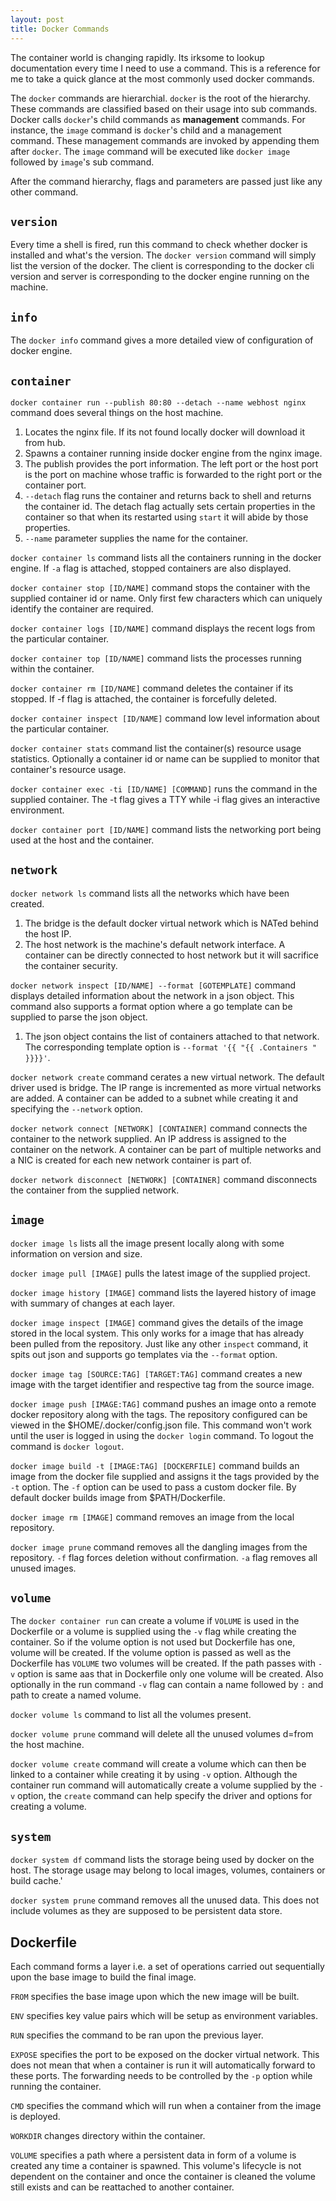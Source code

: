 ```yaml
---
layout: post
title: Docker Commands
---
```


The container world is changing rapidly. Its irksome to lookup documentation every time I need to use a command. This is a reference for me to take a quick glance at the most commonly used docker commands.

The `docker` commands are hierarchial. `docker` is the root of the hierarchy. These commands are classified based on their usage into sub commands. Docker calls `docker`'s child commands as __management__ commands. For instance, the `image` command is `docker`'s child and a management command. These management commands are invoked by appending them after `docker`. The `image` command will be executed like `docker image` followed by `image`'s sub command.

After the command hierarchy, flags and parameters are passed just like any other command.

## `version`

Every time a shell is fired, run this command to check whether docker is installed and what's the version. The `docker version` command will simply list the version of the docker. The client is corresponding to the docker cli version and server is corresponding to the docker engine running on the machine.

## `info`

The `docker info` command gives a more detailed view of configuration of docker engine.

## `container`

`docker container run --publish 80:80 --detach --name webhost nginx` command does several things on the host machine.

1. Locates the nginx file. If its not found locally docker will download it from hub.
2. Spawns a container running inside docker engine from the nginx image.
3. The publish provides the port information. The left port or the host port is the port on machine whose traffic is forwarded to the right port or the container port.
4. `--detach` flag runs the container and returns back to shell and returns the container id. The detach flag actually sets certain properties in the container so that when its restarted using `start` it will abide by those properties.
5. `--name` parameter supplies the name for the container.

`docker container ls` command lists all the containers running in the docker engine. If `-a` flag is attached, stopped containers are also displayed.

`docker container stop [ID/NAME]` command stops the container with the supplied container id or name. Only first few characters which can uniquely identify the container are required.

`docker container logs [ID/NAME]` command displays the recent logs from the particular container.

`docker container top [ID/NAME]` command lists the processes running within the container.

`docker container rm [ID/NAME]` command deletes the container if its stopped. If -f flag is attached, the container is forcefully deleted.

`docker container inspect [ID/NAME]` command low level information about the particular container.

`docker container stats` command list the container(s) resource usage statistics. Optionally a container id or name can be supplied to monitor that container's resource usage.

`docker container exec -ti [ID/NAME] [COMMAND]` runs the command in the supplied container. The -t flag gives a TTY while -i flag gives an interactive environment.

`docker container port [ID/NAME]` command lists the networking port being used at the host and the container.

## `network`

`docker network ls` command lists all the networks which have been created.

1. The bridge is the default docker virtual network which is NATed behind the host IP.
2. The host network is the machine's default network interface. A container can be directly connected to host network but it will sacrifice the container security.

`docker network inspect [ID/NAME] --format [GOTEMPLATE]` command displays detailed information about the network in a json object. This command also supports a format option where a go template can be supplied to parse the json object.

1. The json object contains the list of containers attached to that network. The corresponding template option is `--format '{{ "{{ .Containers " }}}}'`.

`docker network create` command cerates a new virtual network. The default driver used is bridge. The IP range is incremented as more virtual networks are added. A container can be added to a subnet while creating it and specifying the `--network` option.

`docker network connect [NETWORK] [CONTAINER]` command connects the container to the network supplied. An IP address is assigned to the container on the network. A container can be part of multiple networks and a NIC is created for each new network container is part of.

`docker network disconnect [NETWORK] [CONTAINER]` command disconnects the container from the supplied network.

## `image`

`docker image ls` lists all the image present locally along with some information on version and size.

`docker image pull [IMAGE]` pulls the latest image of the supplied project.

`docker image history [IMAGE]` command lists the layered history of image with summary of changes at each layer.

`docker image inspect [IMAGE]` command gives the details of the image stored in the local system. This only works for a image that has already been pulled from the repository. Just like any other `inspect` command, it spits out json and supports go templates via the `--format` option.

`docker image tag [SOURCE:TAG] [TARGET:TAG]` command creates a new image with the target identifier and respective tag from the source image.

`docker image push [IMAGE:TAG]` command pushes an image onto a remote docker repository along with the tags. The repository configured can be viewed in the $HOME/.docker/config.json file. This command won't work until the user is logged in using the `docker login` command. To logout the command is `docker logout`.

`docker image build -t [IMAGE:TAG] [DOCKERFILE]` command builds an image from the docker file supplied and assigns it the tags provided by the `-t` option. The `-f` option can be used to pass a custom docker file. By default docker builds image from $PATH/Dockerfile.

`docker image rm [IMAGE]` command removes an image from the local repository.

`docker image prune` command removes all the dangling images from the repository. `-f` flag forces deletion without confirmation. `-a` flag removes all unused images.

## `volume`

The `docker container run` can create a volume if `VOLUME` is used in the Dockerfile or a volume is supplied using the `-v` flag while creating the container. So if the volume option is not used but Dockerfile has one, volume will be created. If the volume option is passed as well as the Dockerfile has `VOLUME` two volumes will be created. If the path passes with `-v` option is same aas that in Dockerfile only one volume will be created. Also optionally in the run command `-v` flag can contain a name followed by `:` and path to create a named volume.

`docker volume ls` command to list all the volumes present.

`docker volume prune` command will delete all the unused volumes d=from the host machine.

`docker volume create` command will create a volume which can then be linked to a container while creating it by using `-v` option. Although the container run command will automatically create a volume supplied by the `-v` option, the `create` command can help specify the driver and options for creating a volume.

## `system`

`docker system df` command lists the storage being used by docker on the host. The storage usage may belong to local images, volumes, containers or build cache.'

`docker system prune` command removes all the unused data. This does not include volumes as they are supposed to be persistent data store.

## Dockerfile

Each command forms a layer i.e. a set of operations carried out sequentially upon the base image to build the final image.

`FROM` specifies the base image upon which the new image will be built.

`ENV` specifies key value pairs which will be setup as environment variables.

`RUN` specifies the command to be ran upon the previous layer.

`EXPOSE` specifies the port to be exposed on the docker virtual network. This does not mean that when a container is run it will automatically forward to these ports. The forwarding needs to be controlled by the `-p` option while running the container.

`CMD` specifies the command which will run when a container from the image is deployed.

`WORKDIR` changes directory within the container.

`VOLUME` specifies a path where a persistent data in form of a volume is created any time a container is spawned. This volume's lifecycle is not dependent on the container and once the container is cleaned the volume still exists and can be reattached to another container.
